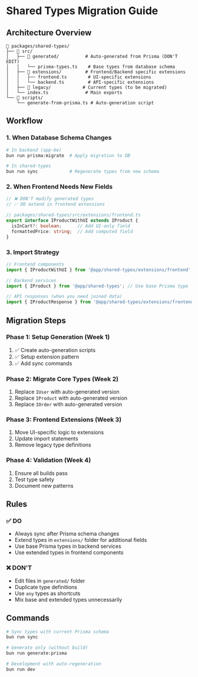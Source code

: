 # Shared Types Migration Guide

## Architecture Overview

```
📁 packages/shared-types/
├── 📁 src/
│   ├── 📁 generated/          # Auto-generated from Prisma (DON'T EDIT)
│   │   └── prisma-types.ts    # Base types from database schema
│   ├── 📁 extensions/         # Frontend/Backend specific extensions
│   │   ├── frontend.ts        # UI-specific extensions
│   │   └── backend.ts         # API-specific extensions
│   ├── 📁 legacy/            # Current types (to be migrated)
│   └── index.ts              # Main exports
└── 📁 scripts/
    └── generate-from-prisma.ts # Auto-generation script
```

## Workflow

### 1. **When Database Schema Changes**
```bash
# In backend (app-be)
bun run prisma:migrate  # Apply migration to DB

# In shared-types  
bun run sync            # Regenerate types from new schema
```

### 2. **When Frontend Needs New Fields**
```typescript
// ❌ DON'T modify generated types
// ✅ DO extend in frontend extensions

// packages/shared-types/src/extensions/frontend.ts
export interface IProductWithUI extends IProduct {
  isInCart?: boolean;      // Add UI-only field
  formattedPrice: string;  // Add computed field
}
```

### 3. **Import Strategy**

```typescript
// Frontend components
import { IProductWithUI } from '@app/shared-types/extensions/frontend';

// Backend services  
import { IProduct } from '@app/shared-types'; // Use base Prisma type

// API responses (when you need joined data)
import { IProductResponse } from '@app/shared-types/extensions/frontend';
```

## Migration Steps

### Phase 1: Setup Generation (Week 1)
1. ✅ Create auto-generation scripts
2. ✅ Setup extension pattern  
3. ✅ Add sync commands

### Phase 2: Migrate Core Types (Week 2)
1. Replace `IUser` with auto-generated version
2. Replace `IProduct` with auto-generated version  
3. Replace `IOrder` with auto-generated version

### Phase 3: Frontend Extensions (Week 3)
1. Move UI-specific logic to extensions
2. Update import statements
3. Remove legacy type definitions

### Phase 4: Validation (Week 4)
1. Ensure all builds pass
2. Test type safety
3. Document new patterns

## Rules

### ✅ DO
- Always sync after Prisma schema changes
- Extend types in `extensions/` folder for additional fields
- Use base Prisma types in backend services
- Use extended types in frontend components

### ❌ DON'T
- Edit files in `generated/` folder
- Duplicate type definitions
- Use `any` types as shortcuts
- Mix base and extended types unnecessarily

## Commands

```bash
# Sync types with current Prisma schema
bun run sync

# Generate only (without build)
bun run generate:prisma  

# Development with auto-regeneration
bun run dev
```